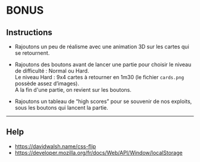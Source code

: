 # BONUS

## Instructions

* Rajoutons un peu de réalisme avec une animation 3D sur les cartes qui se retournent.

* Rajoutons des boutons avant de lancer une partie pour choisir le niveau de difficulté : Normal ou Hard.  
Le niveau Hard : 9x4 cartes à retourner en 1m30 (le fichier `cards.png` possède assez d’images).  
A la fin d'une partie, on revient sur les boutons.

* Rajoutons un tableau de “high scores” pour se souvenir de nos exploits, sous les boutons qui lancent la partie.


---

## Help

* https://davidwalsh.name/css-flip
* https://developer.mozilla.org/fr/docs/Web/API/Window/localStorage
